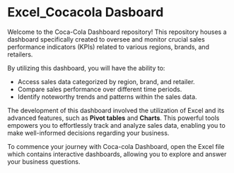 # Excel_Cocacola Dasboard

Welcome to the Coca-Cola Dashboard repository! This repository houses a dashboard specifically created to oversee and monitor crucial sales performance indicators (KPIs) related to various regions, brands, and retailers. 

By utilizing this dashboard, you will have the ability to: 
* Access sales data categorized by region, brand, and retailer.
* Compare sales performance over different time periods.
* Identify noteworthy trends and patterns within the sales data.

The development of this dashboard involved the utilization of Excel and its advanced features, such as **Pivot tables** and **Charts**. This powerful tools empowers you to effortlessly track and analyze sales data, enabling you to make well-informed decisions regarding your business. 

To commence your journey with Coca-cola Dashboard, open the Excel file which contains interactive dashboards, allowing you to explore and answer your business questions. 


